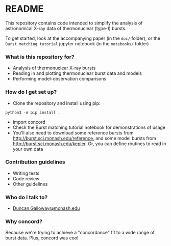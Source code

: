 # README #

This repository contains code intended to simplify the analysis of astronomical X-ray data of thermonuclear (type-I) bursts.

To get started, look at the accompanying paper (in the `doc/` folder), or the `Burst matching tutorial` jupyter notebook (in the `notebooks/` folder)

### What is this repository for? ###

* Analysis of thermonuclear X-ray bursts
* Reading in and plotting thermonuclear burst data and models
* Performing model-observation comparisons

### How do I get set up? ###

* Clone the repository and install using pip:
```
python3 -m pip install .
```
* import concord
* Check the Burst matching tutorial notebook for demonstrations of usage
* You'll also need to download some reference bursts from http://burst.sci.monash.edu/reference, and some model bursts from http://burst.sci.monash.edu/kepler. Or, you can define routines to read in your own data

### Contribution guidelines ###

* Writing tests
* Code review
* Other guidelines

### Who do I talk to? ###

* Duncan.Galloway@monash.edu

### Why concord? ###

Because we're trying to achieve a "concordance" fit to a wide range of burst data. Plus, concord was cool
